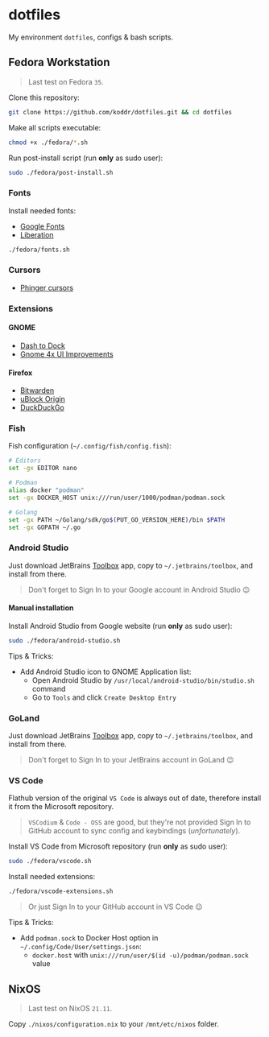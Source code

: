 # dotfiles

My environment `dotfiles`, configs & bash scripts.

## Fedora Workstation

> Last test on Fedora `35`.

Clone this repository:

```bash
git clone https://github.com/koddr/dotfiles.git && cd dotfiles
```

Make all scripts executable:

```bash
chmod +x ./fedora/*.sh
```

Run post-install script (run **only** as sudo user):

```bash
sudo ./fedora/post-install.sh
```

### Fonts

Install needed fonts:

- [Google Fonts](https://github.com/google/fonts)
- [Liberation](https://github.com/liberationfonts/liberation-fonts)

```bash
./fedora/fonts.sh
```

### Cursors

- [Phinger cursors](https://github.com/phisch/phinger-cursors)

### Extensions

#### GNOME

- [Dash to Dock](https://extensions.gnome.org/extension/307/dash-to-dock/)
- [Gnome 4x UI Improvements](https://extensions.gnome.org/extension/4158/gnome-40-ui-improvements/)

#### Firefox

- [Bitwarden](https://addons.mozilla.org/en-US/firefox/addon/bitwarden-password-manager/)
- [uBlock Origin](https://addons.mozilla.org/en-US/firefox/addon/ublock-origin/)
- [DuckDuckGo](https://addons.mozilla.org/en-US/firefox/addon/duckduckgo-for-firefox/)

### Fish

Fish configuration (`~/.config/fish/config.fish`):

```bash
# Editors
set -gx EDITOR nano

# Podman
alias docker "podman"
set -gx DOCKER_HOST unix:///run/user/1000/podman/podman.sock

# Golang
set -gx PATH ~/Golang/sdk/go$(PUT_GO_VERSION_HERE)/bin $PATH
set -gx GOPATH ~/.go
```

### Android Studio

Just download JetBrains [Toolbox](https://www.jetbrains.com/toolbox-app/) app, copy to `~/.jetbrains/toolbox`, and install from there.

> Don't forget to Sign In to your Google account in Android Studio 😉

#### Manual installation

Install Android Studio from Google website (run **only** as sudo user):

```bash
sudo ./fedora/android-studio.sh
```

Tips & Tricks:

- Add Android Studio icon to GNOME Application list:
  - Open Android Studio by `/usr/local/android-studio/bin/studio.sh` command
  - Go to `Tools` and click `Create Desktop Entry`

### GoLand

Just download JetBrains [Toolbox](https://www.jetbrains.com/toolbox-app/) app, copy to `~/.jetbrains/toolbox`, and install from there.

> Don't forget to Sign In to your JetBrains account in GoLand 😉

### VS Code

Flathub version of the original `VS Code` is always out of date, therefore install it from the Microsoft repository. 

> `VSCodium` & `Code - OSS` are good, but they're not provided Sign In to GitHub account to sync config and keybindings (_unfortunately_).

Install VS Code from Microsoft repository (run **only** as sudo user):

```bash
sudo ./fedora/vscode.sh
```

Install needed extensions:

```bash
./fedora/vscode-extensions.sh
```

> Or just Sign In to your GitHub account in VS Code 😉

Tips & Tricks:

- Add `podman.sock` to Docker Host option in `~/.config/Code/User/settings.json`:
  - `docker.host` with `unix:///run/user/$(id -u)/podman/podman.sock` value

## NixOS

> Last test on NixOS `21.11`.

Copy `./nixos/configuration.nix` to your `/mnt/etc/nixos` folder.
